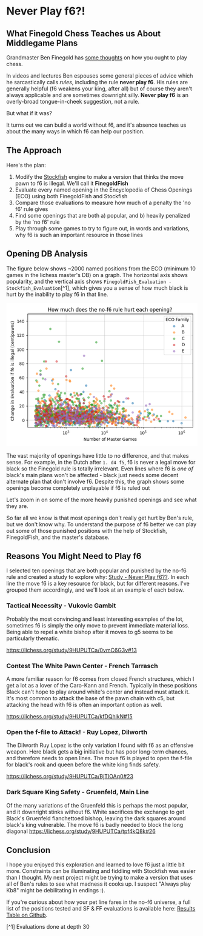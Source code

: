 # Never Play f6?!
## What Finegold Chess Teaches us About Middlegame Plans

Grandmaster Ben Finegold has [some thoughts](https://www.reddit.com/r/chess/comments/e4m2ae/does_someone_know_all_or_some_of_ben_finegolds/) on how you ought to play chess.

In videos and lectures Ben espouses some general pieces of advice which he sarcastically calls *rules*, including the rule **never play f6**.  His rules are generally helpful (f6 weakens your king, after all) but of course they aren't always applicable and are sometimes downright silly. **Never play f6** is an overly-broad tongue-in-cheek suggestion, not a rule. 

But what if it was?

It turns out we can build a world without f6, and it's absence teaches us about the many ways in which f6 can help our position.
## The Approach
Here's the plan:
1. Modify the [Stockfish](https://stockfishchess.org/) engine to make a version that  thinks the move pawn to f6 is illegal.  We'll call it **FinegoldFish**
2. Evaluate every named opening in the Encyclopedia of Chess Openings (ECO) using both FinegoldFish and Stockfish 
3. Compare those evaluations to measure how much of a penalty the 'no f6' rule gives
4. Find some openings that are both a) popular, and b) heavily penalized by the 'no f6' rule
5. Play through some games to try to figure out, in words and variations, why f6 is such an important resource in those lines

## Opening DB Analysis
The figure below shows ~2000 named positions from the ECO (minimum 10 games in the lichess master's DB) on a graph.  The horizontal axis shows popularity, and the vertical axis shows `FinegoldFish_Evaluation - Stockfish_Evaluation`[^1], which gives you a sense of how much black is hurt by the inability to play f6 in that line.  

![Most openings are unaffected by Ben's rule, but not all](../results/all_openings.png)

The vast majority of openings have little to no difference, and that makes sense.  For example, in the Dutch after `1. d4 f5`, f6 is never a legal move for black so the Finegold rule is totally irrelevant.  Even lines where f6 is *one of* black's main plans won't be affected - black just needs some decent alternate plan that don't involve f6.  Despite this, the graph shows some openings become completely unplayable if f6 is ruled out

Let's zoom in on some of the more heavily punished openings and see what they are.

So far all we know is that most openings don't really get hurt by Ben's rule, but we don't know why.  To understand the purpose of f6 better we can play out some of those punished positions with the help of Stockfish, FinegoldFish, and the master's database.

## Reasons You Might Need to Play f6 
I selected ten openings that are both popular and punished by the no-f6 rule and created a study to explore why: [Study - Never Play f6??](https://lichess.org/study/9HUPUTCa).  In each line the move f6 is a key resource for black, but for different reasons.  I've grouped them accordingly, and we'll look at an example of each below.

### Tactical Necessity - Vukovic Gambit
Probably the most convincing and least interesting examples of the lot, sometimes f6 is simply the only move to prevent immediate material loss.  Being able to repel a white bishop after it moves to g5 seems to be particularly thematic.

https://lichess.org/study/9HUPUTCa/0vmC6G3v#13
### Contest The White Pawn Center - French Tarrasch
A more familiar reason for f6 comes from closed French structures, which I get a lot as a lover of the Caro-Kann and French.  Typically in these positions Black can't hope to play around white's center and instead must attack it.  It's most common to attack the base of the pawn chain with c5, but attacking the head with f6 is often an important option as well. 

https://lichess.org/study/9HUPUTCa/kfDQhlkN#15
### Open the f-file to Attack! - Ruy Lopez, Dilworth
The Dilworth Ruy Lopez is the only variation I found with f6 as an offensive weapon.  Here black gets a big initiative but has poor long-term chances, and therefore needs to open lines.  The move f6 is played to open the f-file for black's rook and queen before the white king finds safety. 


https://lichess.org/study/9HUPUTCa/BjTIOAq0#23

### Dark Square King Safety - Gruenfeld, Main Line
Of the many variations of the Gruenfeld this is perhaps the most popular, and it downright stinks without f6.  White sacrifices the exchange to get Black's Gruenfeld fianchettoed bishop, leaving the dark squares around black's king vulnerable.  The move f6 is badly needed to block the long diagonal
https://lichess.org/study/9HUPUTCa/tpf4kQ8k#26

## Conclusion
I hope you enjoyed this exploration and learned to love f6 just a little bit more.  Constraints can be illuminating and fiddling with Stockfish was easier than I thought.  My next project might be trying to make a version that uses all of Ben's rules to see what madness it cooks up.  I suspect "Always play Kb8" might be debilitating in endings :).

If you're curious about how your pet line fares in the no-f6 universe, a full list of the positions tested and SF & FF evaluations is available here: [Results Table on Github]().

[^1] Evaluations done at depth 30